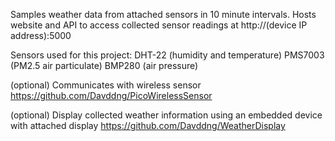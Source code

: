 Samples weather data from attached sensors in 10 minute intervals. 
Hosts website and API to access collected sensor readings at http://(device IP address):5000

Sensors used for this project:
DHT-22 (humidity and temperature)
PMS7003 (PM2.5 air particulate)
BMP280 (air pressure)

(optional) Communicates with wireless sensor 
https://github.com/Davddng/PicoWirelessSensor

(optional) Display collected weather information using an embedded device with attached display
https://github.com/Davddng/WeatherDisplay
